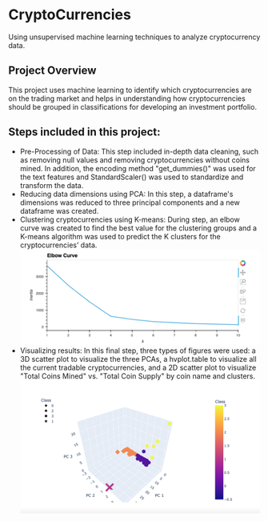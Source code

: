 # CryptoCurrencies
Using unsupervised machine learning techniques to analyze cryptocurrency data.

## Project Overview
This project uses machine learning to identify which cryptocurrencies are on the trading market and helps in understanding how cryptocurrencies should be grouped in classifications for developing an investment portfolio.

## Steps included in this project:

- Pre-Processing of Data: This step included in-depth data cleaning, such as removing null values and removing cryptocurrencies without coins mined. In addition, the encoding method "get_dummies()" was used for the text features and StandardScaler() was used to standardize and transform the data.
- Reducing data dimensions using PCA: In this step, a dataframe's dimensions was reduced to three principal components and a new dataframe was created.
- Clustering cryptocurrencies using K-means: During step, an elbow curve was created to find the best value for the clustering groups and a K-means algorithm was used to predict the K clusters for the cryptocurrencies’ data.
![Elbow Curve](https://github.com/fouadZiaa/CryptoCurrencies/blob/ae690de3b62ac2fdb6cfff0e30c0c5a4a7d3a990/Resources/Elbow_Curve.png)
- Visualizing results: In this final step, three types of figures were used: a 3D scatter plot to visualize the three PCAs, a hvplot.table to visualize all the current tradable cryptocurrencies, and a 2D scatter plot to visualize "Total Coins Mined" vs. "Total Coin Supply" by coin name and clusters.
![Scatter Plot](https://github.com/fouadZiaa/CryptoCurrencies/blob/f229b7816d0dc1fad2a75e1e9f6eec313c40930f/Resources/Scatter_plot.png)
